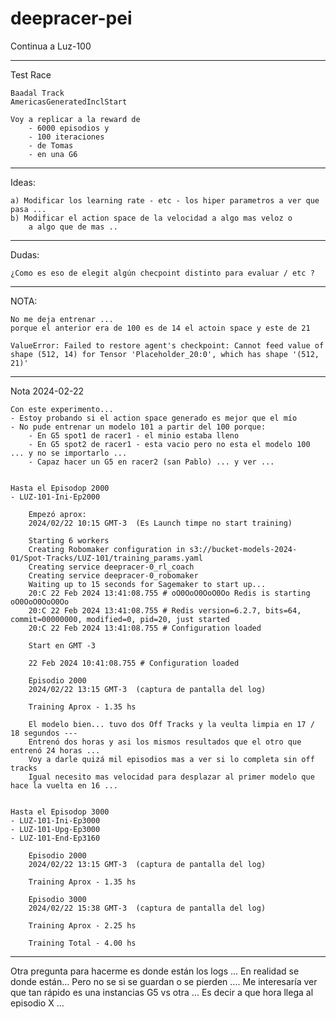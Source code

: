 # deepracer-pei

Continua a Luz-100

-------------------------
Test Race 
    
    Baadal Track
    AmericasGeneratedInclStart

    Voy a replicar a la reward de 
        - 6000 episodios y 
        - 100 iteraciones 
        - de Tomas
        - en una G6

-------------------------
Ideas:

    a) Modificar los learning rate - etc - los hiper parametros a ver que pasa ... 
    b) Modificar el action space de la velocidad a algo mas veloz o 
        a algo que de mas .. 
    

-------------------------
Dudas:

    ¿Como es eso de elegit algún checpoint distinto para evaluar / etc ? 

-------------------------

NOTA:

    No me deja entrenar ... 
    porque el anterior era de 100 es de 14 el actoin space y este de 21
     
    ValueError: Failed to restore agent's checkpoint: Cannot feed value of shape (512, 14) for Tensor 'Placeholder_20:0', which has shape '(512, 21)'

____________________
Nota 2024-02-22

    Con este experimento...
    - Estoy probando si el action space generado es mejor que el mío
    - No pude entrenar un modelo 101 a partir del 100 porque:
        - En G5 spot1 de racer1 - el minio estaba lleno 
        - En G5 spot2 de racer1 - esta vacio pero no esta el modelo 100 ... y no se importarlo ... 
        - Capaz hacer un G5 en racer2 (san Pablo) ... y ver ...


    Hasta el Episodop 2000
    - LUZ-101-Ini-Ep2000

        Empezó aprox: 
        2024/02/22 10:15 GMT-3  (Es Launch timpe no start training)

        Starting 6 workers
        Creating Robomaker configuration in s3://bucket-models-2024-01/Spot-Tracks/LUZ-101/training_params.yaml
        Creating service deepracer-0_rl_coach
        Creating service deepracer-0_robomaker
        Waiting up to 15 seconds for Sagemaker to start up...
        20:C 22 Feb 2024 13:41:08.755 # oO0OoO0OoO0Oo Redis is starting oO0OoO0OoO0Oo
        20:C 22 Feb 2024 13:41:08.755 # Redis version=6.2.7, bits=64, commit=00000000, modified=0, pid=20, just started
        20:C 22 Feb 2024 13:41:08.755 # Configuration loaded

        Start en GMT -3

        22 Feb 2024 10:41:08.755 # Configuration loaded

        Episodio 2000
        2024/02/22 13:15 GMT-3  (captura de pantalla del log)

        Training Aprox - 1.35 hs

        El modelo bien... tuvo dos Off Tracks y la veulta limpia en 17 / 18 segundos ---
        Entrenó dos horas y asi los mismos resultados que el otro que entrenó 24 horas ...
        Voy a darle quizá mil episodios mas a ver si lo completa sin off tracks
        Igual necesito mas velocidad para desplazar al primer modelo que hace la vuelta en 16 ... 


    Hasta el Episodop 3000
    - LUZ-101-Ini-Ep3000
    - LUZ-101-Upg-Ep3000
    - LUZ-101-End-Ep3160

        Episodio 2000
        2024/02/22 13:15 GMT-3  (captura de pantalla del log)

        Training Aprox - 1.35 hs

        Episodio 3000
        2024/02/22 15:38 GMT-3  (captura de pantalla del log)

        Training Aprox - 2.25 hs

        Training Total - 4.00 hs
____________________
Otra pregunta para hacerme es donde están los logs ...
    En realidad se donde están...
    Pero no se si se guardan o se pierden ....
    Me interesaría ver que tan rápido es una instancias G5 vs otra ...
    Es decir a que hora llega al episodio X ... 



